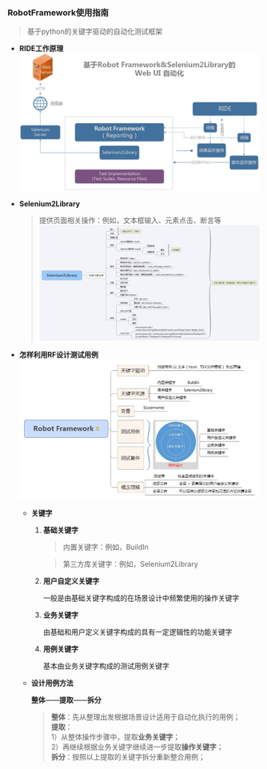 
### RobotFramework使用指南
> 基于python的关键字驱动的自动化测试框架

- **RIDE工作原理**
![](rf.jpg)

- **Selenium2Library**

    > 提供页面相关操作：例如，文本框输入、元素点击、断言等
    ![](Selenium2Library.png)
    

- **怎样利用RF设计测试用例** 
![](关键字.jpg) 
    - **关键字**
        1. **基础关键字**
    
            > 内置关键字：例如，BuildIn
        
            > 第三方库关键字：例如，Selenium2Library
       
        2. **用户自定义关键字**
    
            一般是由基础关键字构成的在场景设计中频繁使用的操作关键字
        
        3. **业务关键字**
    
            由基础和用户定义关键字构成的具有一定逻辑性的功能关键字
        
        4. **用例关键字**
    
            基本由业务关键字构成的测试用例关键字

    - **设计用例方法**
    
        **整体**——**提取**——**拆分**
        
        > **整体**：先从整理出发根据场景设计适用于自动化执行的用例；  
          **提取**：  
            1）从整体操作步骤中，提取**业务关键字**；  
            2）再继续根据业务关键字继续进一步提取**操作关键字**；  
          **拆分**：按照以上提取的关键字拆分重新整合用例；
        



        
    

